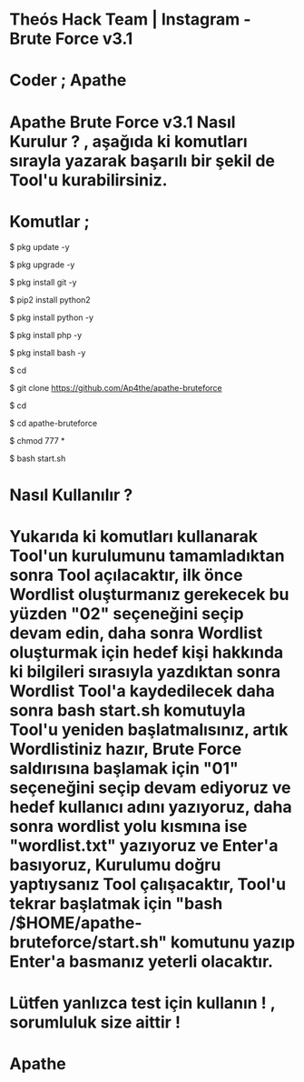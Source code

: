 # Theós Hack Team | Instagram - Brute Force v3.1
# Coder ; Apathe
# Apathe Brute Force v3.1 Nasıl Kurulur ? , aşağıda ki komutları sırayla yazarak başarılı bir şekil de Tool'u kurabilirsiniz.
# Komutlar ;

$ pkg update -y

$ pkg upgrade -y

$ pkg install git -y

$ pip2 install python2

$ pkg install python -y

$ pkg install php -y

$ pkg install bash -y

$ cd

$ git clone https://github.com/Ap4the/apathe-bruteforce

$ cd

$ cd apathe-bruteforce

$ chmod 777 *

$ bash start.sh

# Nasıl Kullanılır ?

# Yukarıda ki komutları kullanarak Tool'un kurulumunu tamamladıktan sonra Tool açılacaktır, ilk önce Wordlist oluşturmanız gerekecek bu yüzden "02" seçeneğini seçip devam edin, daha sonra Wordlist oluşturmak için hedef kişi hakkında ki bilgileri sırasıyla yazdıktan sonra Wordlist Tool'a kaydedilecek daha sonra bash start.sh komutuyla Tool'u yeniden başlatmalısınız, artık Wordlistiniz hazır, Brute Force saldırısına başlamak için "01" seçeneğini seçip devam ediyoruz ve hedef kullanıcı adını yazıyoruz, daha sonra wordlist yolu kısmına ise "wordlist.txt" yazıyoruz ve Enter'a basıyoruz, Kurulumu doğru yaptıysanız Tool çalışacaktır, Tool'u tekrar başlatmak için "bash /$HOME/apathe-bruteforce/start.sh" komutunu yazıp Enter'a basmanız yeterli olacaktır.

# Lütfen yanlızca test için kullanın ! , sorumluluk size aittir !

# Apathe
